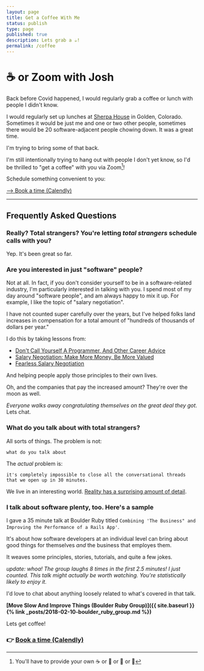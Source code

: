 ```yaml
---
layout: page
title: Get a Coffee With Me
status: publish
type: page
published: true
description: Lets grab a ☕️!
permalink: /coffee
---
```


# ☕️ or Zoom with Josh

Back before Covid happened, I would regularly grab a coffee or lunch with people I didn't know.

I would regularly set up lunches at [Sherpa House](https://g.page/sherpahouse?share) in Golden, Colorado. Sometimes it would be just me and one or two other people, sometimes there would be 20 software-adjacent people chowing down. It was a great time.

I'm trying to bring some of that back.

I'm still intentionally trying to hang out with people I don't yet know, so I'd be thrilled to "get a coffee" with you via Zoom[^byoc]!

Schedule something convenient to you:

[--> Book a time (Calendly)](https://calendly.com/joshthompson/coffee-with-josh)

[^byoc]: You'll have to provide your own ☕️ or 🍵 or 🍺 or 🍷

------------------------

## Frequently Asked Questions

### Really? Total strangers? You're letting _total strangers_ schedule calls with you?

Yep. It's been great so far.

### Are you interested in just "software" people?

Not at all. In fact, if you don't consider yourself to be in a software-related industry, I'm particularly interested in talking with you. I spend most of my day around "software people", and am always happy to mix it up. For example, I like the topic of "salary negotiation".

I have not counted super carefully over the years, but I've helped folks land increases in compensation for a total amount of "hundreds of thousands of dollars per year."

I do this by taking lessons from:

- [Don't Call Yourself A Programmer, And Other Career Advice](https://www.kalzumeus.com/2011/10/28/dont-call-yourself-a-programmer/)
- [Salary Negotiation: Make More Money, Be More Valued](https://www.kalzumeus.com/2012/01/23/salary-negotiation/)
- [Fearless Salary Negotiation](https://fearlesssalarynegotiation.com/)


And helping people apply those principles to their own lives.

Oh, and the companies that pay the increased amount? They're over the moon as well.

_Everyone walks away congratulating themselves on the great deal they got_. Lets chat.

### What do you talk about with total strangers?

All sorts of things. The problem is not:

`what do you talk about`

The _actual_ problem is:

`it's completely impossible to close all the conversational threads that we open up in 30 minutes.`

We live in an interesting world. [Reality has a surprising amount of detail](http://johnsalvatier.org/blog/2017/reality-has-a-surprising-amount-of-detail).

### I talk about software plenty, too. Here's a sample

I gave a 35 minute talk at Boulder Ruby titled `Combining 'The Business" and Improving the Performance of a Rails App'`.

It's about how software developers at an individual level can bring about good things for themselves _and_ the business that employes them.

It weaves some principles, stories, tutorials, and quite a few jokes.

_update: whoa! The group laughs 8 times in the first 2.5 minutes! I just counted. This talk might actually be worth watching. You're statistically likely to enjoy it._

I'd love to chat about anything loosely related to what's covered in that talk.

**[Move Slow And Improve Things (Boulder Ruby Group)]({{ site.baseurl }}{% link _posts/2018-02-10-boulder_ruby_group.md %})**

Lets get coffee!

### 👉 [Book a time (Calendly)](https://calendly.com/joshthompson/coffee)
